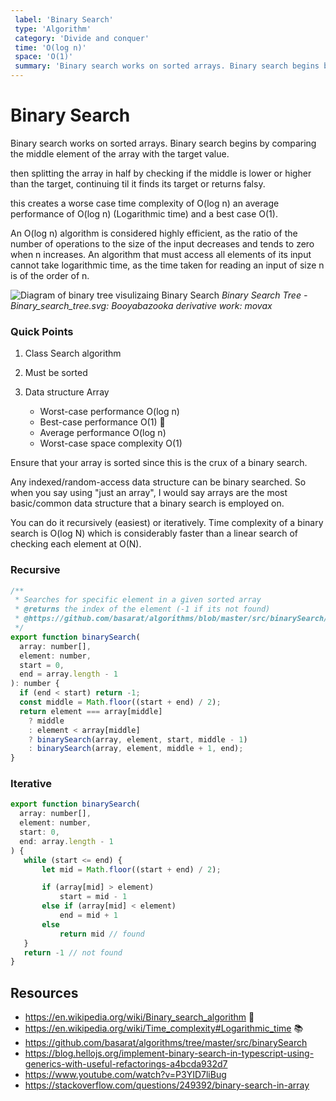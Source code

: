 ```yaml
---
 label: 'Binary Search'
 type: 'Algorithm'
 category: 'Divide and conquer'
 time: 'O(log n)'
 space: 'O(1)'
 summary: 'Binary search works on sorted arrays. Binary search begins by comparing the middle element of the array with the target value.'
---
```

# Binary Search

Binary search works on sorted arrays. Binary search begins by comparing the middle element of the array with the target value.

then splitting the array in half by checking if the middle is lower or higher than the target, continuing til it finds its target or returns falsy.

this creates a worse case time complexity of O(log n) an average performance of O(log n) (Logarithmic time) and a best case O(1).

An O(log n) algorithm is considered highly efficient, as the ratio of the number of operations to the size of the input decreases and tends to zero when n increases. An algorithm that must access all elements of its input cannot take logarithmic time, as the time taken for reading an input of size n is of the order of n.


![Diagram of binary tree visulizaing Binary Search](https://i.imgur.com/RJ6Xzyg.png)
_Binary Search Tree - Binary_search_tree.svg: Booyabazooka derivative work: movax_

### Quick Points

1.  Class Search algorithm
2.  Must be sorted
3.  Data structure Array

    - Worst-case performance O(log n)
    - Best-case performance O(1) 🚀
    - Average performance O(log n)
    - Worst-case space complexity O(1)


Ensure that your array is sorted since this is the crux of a binary search.

Any indexed/random-access data structure can be binary searched. So when you say using "just an array", I would say arrays are the most basic/common data structure that a binary search is employed on.

You can do it recursively (easiest) or iteratively. Time complexity of a binary search is O(log N) which is considerably faster than a linear search of checking each element at O(N).


### Recursive

```javascript
/**
 * Searches for specific element in a given sorted array
 * @returns the index of the element (-1 if its not found)
 * @https://github.com/basarat/algorithms/blob/master/src/binarySearch/binarySearch.ts
 */
export function binarySearch(
  array: number[],
  element: number,
  start = 0,
  end = array.length - 1
): number {
  if (end < start) return -1;
  const middle = Math.floor((start + end) / 2);
  return element === array[middle]
    ? middle
    : element < array[middle]
    ? binarySearch(array, element, start, middle - 1)
    : binarySearch(array, element, middle + 1, end);
}
```
### Iterative
```javascript
export function binarySearch(
  array: number[],
  element: number,
  start: 0,
  end: array.length - 1
) {
   while (start <= end) {
       let mid = Math.floor((start + end) / 2);

       if (array[mid] > element)
           start = mid - 1
       else if (array[mid] < element)
           end = mid + 1
       else
           return mid // found
   }
   return -1 // not found
}
```



## Resources

- https://en.wikipedia.org/wiki/Binary_search_algorithm 🤘
- https://en.wikipedia.org/wiki/Time_complexity#Logarithmic_time 📚
- https://github.com/basarat/algorithms/tree/master/src/binarySearch
- https://blog.hellojs.org/implement-binary-search-in-typescript-using-generics-with-useful-refactorings-a4bcda932d7
- https://www.youtube.com/watch?v=P3YID7liBug
- https://stackoverflow.com/questions/249392/binary-search-in-array
